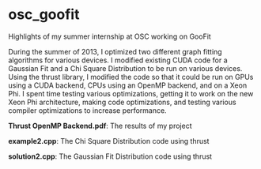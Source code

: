 # osc_goofit
Highlights of my summer internship at OSC working on GooFit

During the summer of 2013, I optimized two different graph fitting algorithms for various devices. I modified existing CUDA code for a Gaussian Fit and a Chi Square Distribution to be run on various devices. Using the thrust library, I modified the code so that it could be run on GPUs using a CUDA backend, CPUs using an OpenMP backend, and on a Xeon Phi. I spent time testing various optimizations, getting it to work on the new Xeon Phi architecture, making code optimizations, and testing various compiler optimizations to increase performance.

<b>Thrust OpenMP Backend.pdf</b>: The results of my project

<b>example2.cpp</b>: The Chi Square Distribution code using thrust

<b>solution2.cpp</b>: The Gaussian Fit Distribution code using thrust
